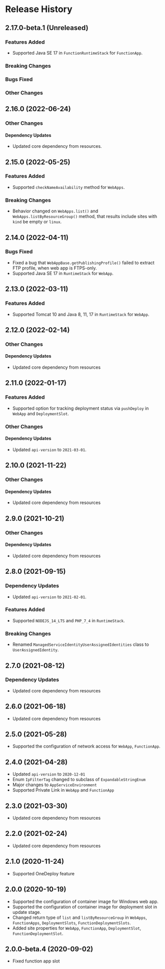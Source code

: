 # Release History

## 2.17.0-beta.1 (Unreleased)

### Features Added

- Supported Java SE 17 in `FunctionRuntimeStack` for `FunctionApp`.

### Breaking Changes

### Bugs Fixed

### Other Changes

## 2.16.0 (2022-06-24)

### Other Changes

#### Dependency Updates

- Updated core dependency from resources.

## 2.15.0 (2022-05-25)

### Features Added

- Supported `checkNameAvailability` method for `WebApps`.

### Breaking Changes

- Behavior changed on `WebApps.list()` and `WebApps.listByResourceGroup()` method, that results include sites with `kind` be empty or `linux`.

## 2.14.0 (2022-04-11)

###  Bugs Fixed

- Fixed a bug that `WebAppBase.getPublishingProfile()` failed to extract FTP profile, when web app is FTPS-only.
- Supported Java SE 17 in `RuntimeStack` for `WebApp`.

## 2.13.0 (2022-03-11)

### Features Added

- Supported Tomcat 10 and Java 8, 11, 17 in `RuntimeStack` for `WebApp`.

## 2.12.0 (2022-02-14)

### Other Changes

#### Dependency Updates

- Updated core dependency from resources

## 2.11.0 (2022-01-17)

### Features Added

- Supported option for tracking deployment status via `pushDeploy` in `WebApp` and `DeploymentSlot`.

### Other Changes

#### Dependency Updates

- Updated `api-version` to `2021-03-01`.

## 2.10.0 (2021-11-22)

### Other Changes

#### Dependency Updates

- Updated core dependency from resources

## 2.9.0 (2021-10-21)

### Other Changes

#### Dependency Updates

- Updated core dependency from resources

## 2.8.0 (2021-09-15)

### Dependency Updates

- Updated `api-version` to `2021-02-01`.

### Features Added

- Supported `NODEJS_14_LTS` and `PHP_7_4` in `RuntimeStack`.

### Breaking Changes

- Renamed `ManagedServiceIdentityUserAssignedIdentities` class to `UserAssignedIdentity`.

## 2.7.0 (2021-08-12)

### Dependency Updates

- Updated core dependency from resources

## 2.6.0 (2021-06-18)

- Updated core dependency from resources

## 2.5.0 (2021-05-28)
- Supported the configuration of network access for `WebApp`, `FunctionApp`.

## 2.4.0 (2021-04-28)

- Updated `api-version` to `2020-12-01`
- Enum `IpFilterTag` changed to subclass of `ExpandableStringEnum`
- Major changes to `AppServiceEnvironment`
- Supported Private Link in `WebApp` and `FunctionApp`

## 2.3.0 (2021-03-30)

- Updated core dependency from resources

## 2.2.0 (2021-02-24)

- Updated core dependency from resources

## 2.1.0 (2020-11-24)

- Supported OneDeploy feature

## 2.0.0 (2020-10-19)

- Supported the configuration of container image for Windows web app.
- Supported the configuration of container image for deployment slot in update stage.
- Changed return type of `list` and `listByResourceGroup` in `WebApps`, `FunctionApps`, `DeploymentSlots`, `FunctionDeploymentSlots`.
- Added site properties for `WebApp`, `FunctionApp`, `DeploymentSlot`, `FunctionDeploymentSlot`.

## 2.0.0-beta.4 (2020-09-02)

- Fixed function app slot
